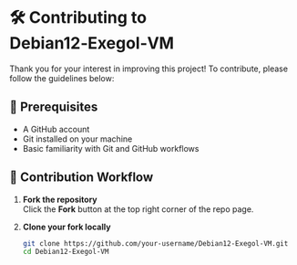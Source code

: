 # 🛠️ Contributing to Debian12‑Exegol‑VM

Thank you for your interest in improving this project! To contribute, please follow the guidelines below:

## 🔧 Prerequisites

- A GitHub account
- Git installed on your machine
- Basic familiarity with Git and GitHub workflows

## 🚀 Contribution Workflow

1. **Fork the repository**  
   Click the **Fork** button at the top right corner of the repo page.

2. **Clone your fork locally**  
   ```bash
   git clone https://github.com/your-username/Debian12-Exegol-VM.git
   cd Debian12-Exegol-VM
